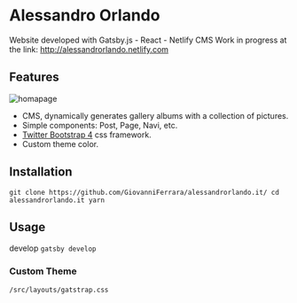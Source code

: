 # Alessandro Orlando
Website developed with Gatsby.js - React - Netlify CMS
Work in progress at the link: http://alessandrorlando.netlify.com

## Features
<img src="https://res.cloudinary.com/dwthxwmwg/image/upload/v1549967530/Cattura.jpg" title="homapage">

- CMS, dynamically generates gallery albums with a collection of pictures.
- Simple components: Post, Page, Navi, etc.
- [Twitter Bootstrap 4](https://github.com/twbs/bootstrap) css framework.
- Custom theme color.

## Installation

`
git clone https://github.com/GiovanniFerrara/alessandrorlando.it/
cd alessandrorlando.it
yarn
`

## Usage

develop
`gatsby develop`

### Custom Theme

`/src/layouts/gatstrap.css`
